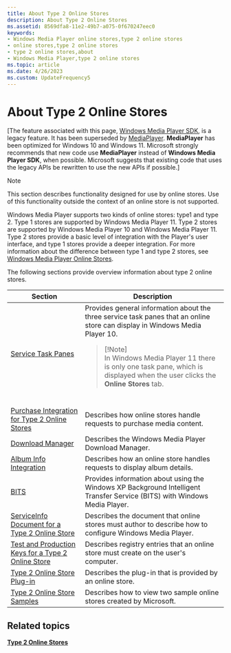 ```yaml
---
title: About Type 2 Online Stores
description: About Type 2 Online Stores
ms.assetid: 8569dfa8-11e2-49b7-a075-0f670247eec0
keywords:
- Windows Media Player online stores,type 2 online stores
- online stores,type 2 online stores
- type 2 online stores,about
- Windows Media Player,type 2 online stores
ms.topic: article
ms.date: 4/26/2023
ms.custom: UpdateFrequency5
---
```


# About Type 2 Online Stores

\[The feature associated with this page, [Windows Media Player SDK](/windows/win32/wmp/windows-media-player-sdk), is a legacy feature. It has been superseded by [MediaPlayer](/uwp/api/Windows.Media.Playback.MediaPlayer). **MediaPlayer** has been optimized for Windows 10 and Windows 11. Microsoft strongly recommends that new code use **MediaPlayer** instead of **Windows Media Player SDK**, when possible. Microsoft suggests that existing code that uses the legacy APIs be rewritten to use the new APIs if possible.\]

> [!Note]  
> This section describes functionality designed for use by online stores. Use of this functionality outside the context of an online store is not supported.

 

Windows Media Player supports two kinds of online stores: type1 and type 2. Type 1 stores are supported by Windows Media Player 11. Type 2 stores are supported by Windows Media Player 10 and Windows Media Player 11. Type 2 stores provide a basic level of integration with the Player's user interface, and type 1 stores provide a deeper integration. For more information about the difference between type 1 and type 2 stores, see [Windows Media Player Online Stores](windows-media-player-online-stores.md).

The following sections provide overview information about type 2 online stores.




| Section | Description | 
|---------|-------------|
| <a href="service-task-panes.md">Service Task Panes</a> | Provides general information about the three service task panes that an online store can display in Windows Media Player 10.<blockquote>[!Note]<br />In Windows Media Player 11 there is only one task pane, which is displayed when the user clicks the <strong>Online Stores</strong> tab.</blockquote><br /> | 
| <a href="purchase-integration-for-type-2-online-stores.md">Purchase Integration for Type 2 Online Stores</a> | Describes how online stores handle requests to purchase media content. | 
| <a href="download-manager.md">Download Manager</a> | Describes the Windows Media Player Download Manager. | 
| <a href="album-info-integration.md">Album Info Integration</a> | Describes how an online store handles requests to display album details. | 
| <a href="bits.md">BITS</a> | Provides information about using the Windows XP Background Intelligent Transfer Service (BITS) with Windows Media Player. | 
| <a href="serviceinfo-document-for-a-type-2-online-store.md">ServiceInfo Document for a Type 2 Online Store</a> | Describes the document that online stores must author to describe how to configure Windows Media Player. | 
| <a href="test-and-production-keys-for-a-type-2-online-store.md">Test and Production Keys for a Type 2 Online Store</a> | Describes registry entries that an online store must create on the user's computer. | 
| <a href="type-2-online-store-plug-in.md">Type 2 Online Store Plug-in</a> | Describes the plug-in that is provided by an online store. | 
| <a href="type-2-online-store-samples.md">Type 2 Online Store Samples</a> | Describes how to view two sample online stores created by Microsoft. | 




 

## Related topics

<dl> <dt>

[**Type 2 Online Stores**](type-2-online-stores.md)
</dt> </dl>

 

 





